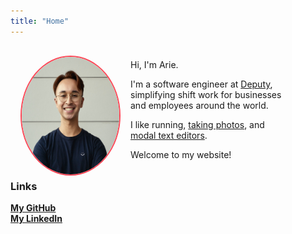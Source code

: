 ```yaml
---
title: "Home"
---
```


<style>

#profile-container-inner {
    width: 100%;
    height: 100%;
    text-align: center;
    margin: 0 auto 0 auto;
    padding: 16px 0 16px 0;
    max-width: 3.6cm;

    display: flex;
    justify-content: center;
    align-items: center;
}

.profile-circle {
    position: relative;
    overflow: hidden;
    width: 100%;
    height: 100%;
    border-radius: 50%;
    padding: 0px;
    box-sizing: border-box;
    border: solid 2px #ff4757;
}

.profile-circle img {
    display: block;
  width: 100%;
  height: 100%;
  padding: 0 !important;
  margin: 0 !important;
}

.grid-super-container {
    border-radius: 8px;
    box-sizing: border-box;
    -webkit-box-sizing: border-box;
    padding: 0 0 0 16px;
}

@media (min-width: 770px) {
    .grid-container {
        margin-right: 64px;
        display: grid;
        grid-template-columns: 160px 1fr;
        grid-template-rows: 192px;
        gap: 0px 16px;
        grid-auto-flow: row;
        grid-template-areas:
        "grid-profile grid-intro";

        justify-content: stretch;
        align-items: stretch;

        height: 192px;
    }

    .grid-profile {
        grid-area: grid-profile;
        box-sizing: border-box;
    }

    .grid-intro {
        grid-area: grid-intro;
        display: flex;
        justify-content: center;
        align-items: center;
    }

    .grid-intro span p:last-child {
        margin-bottom: 0 !important;
    }

    #profile-container-inner {
        max-width: 100%;
    }
}

</style>

<div class="grid-super-container">
<div class="grid-container">
    <div class="grid-profile">
        <div id="profile-container-inner">
            <div class="profile-circle">
                <img src="arie-profile-2.jpeg" />
            </div>
    <!-- <a href="{{< relref resume >}}"> -->
        <!-- <strong>continue to résumé -></strong> -->
    <!-- </a> -->
        </div>
    </div>
    <div class="grid-intro"><span>

Hi, I'm Arie.

I'm a software engineer at [Deputy](https://deputy.com), simplifying shift work
for businesses and employees around the world.

I like running, [taking photos](https://unsplash.com/@arizard), and [modal text editors](https://github.com/neovim/neovim).

Welcome to my website!
</span></div>
</div>
</div>

### Links

[**My GitHub**](https://github.com/arizard)<br>
[**My LinkedIn**](https://www.linkedin.com/in/arieoldman/)<br>
